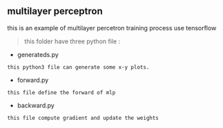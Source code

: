 ## multilayer perceptron

this is an example of multilayer percetron training process use tensorflow

>this folder have three python file :
*    generateds.py

	this python3 file can generate some x-y plots.
*    forward.py

	this file define the forward of mlp
*    backward.py

	this file compute gradient and update the weights

